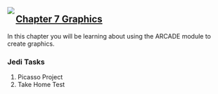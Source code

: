 <img align="left" src="http://hermonswebsites.com/Classes/CS/python.png"><H2><a href="https://sites.google.com/urbandaleschools.com/pythonjedi/7-graphics" target="_blank">Chapter 7 Graphics</a></H2>

In this chapter you will be learning about using the ARCADE module to create graphics. 


<h3>Jedi Tasks</h3>
<ol>
  <li>Picasso Project</li>
  <li>Take Home Test</li>
  </ol>
